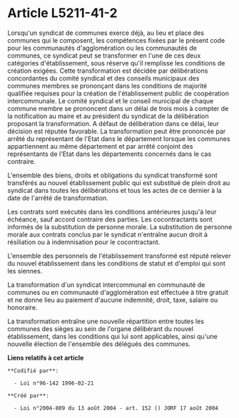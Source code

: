 # Article L5211-41-2

Lorsqu'un syndicat de communes exerce déjà, au lieu et place des communes qui le composent, les compétences fixées par le
présent code pour les communautés d'agglomération ou les communautés de communes, ce syndicat peut se transformer en l'une de
ces deux catégories d'établissement, sous réserve qu'il remplisse les conditions de création exigées. Cette transformation
est décidée par délibérations concordantes du comité syndical et des conseils municipaux des communes membres se prononçant
dans les conditions de majorité qualifiée requises pour la création de l'établissement public de coopération intercommunale.
Le comité syndical et le conseil municipal de chaque commune membre se prononcent dans un délai de trois mois à compter de la
notification au maire et au président du syndicat de la délibération proposant la transformation. A défaut de délibération
dans ce délai, leur décision est réputée favorable. La transformation peut être prononcée par arrêté du représentant de
l'Etat dans le département lorsque les communes appartiennent au même département et par arrêté conjoint des représentants de
l'Etat dans les départements concernés dans le cas contraire.

L'ensemble des biens, droits et obligations du syndicat transformé sont transférés au nouvel établissement public qui est
substitué de plein droit au syndicat dans toutes les délibérations et tous les actes de ce dernier à la date de l'arrêté de
transformation.

Les contrats sont exécutés dans les conditions antérieures jusqu'à leur échéance, sauf accord contraire des parties. Les
cocontractants sont informés de la substitution de personne morale. La substitution de personne morale aux contrats conclus
par le syndicat n'entraîne aucun droit à résiliation ou à indemnisation pour le cocontractant.

L'ensemble des personnels de l'établissement transformé est réputé relever du nouvel établissement dans les conditions de
statut et d'emploi qui sont les siennes.

La transformation d'un syndicat intercommunal en communauté de communes ou en communauté d'agglomération est effectuée à
titre gratuit et ne donne lieu au paiement d'aucune indemnité, droit, taxe, salaire ou honoraire.

La transformation entraîne une nouvelle répartition entre toutes les communes des sièges au sein de l'organe délibérant du
nouvel établissement, dans les conditions qui lui sont applicables, ainsi qu'une nouvelle élection de l'ensemble des délégués
des communes.

**Liens relatifs à cet article**

	**Codifié par**:

	  - Loi n°96-142 1996-02-21

	**Créé par**:

	  - Loi n°2004-809 du 13 août 2004 - art. 152 () JORF 17 août 2004
